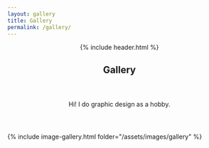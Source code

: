 ```yaml
---
layout: gallery
title: Gallery
permalink: /gallery/
---
```


<header class="header-background">
  {% include header.html %}
  <div>
      <article class="container mx-auto px-2 mt2 mb4">
  <header>
    <h1 class="h0 py-4 mt-3">Gallery</h1>
  </header>
  <div class="col-4 sm-width-full border-top-thin">
  </div>
  <div class="prose mb-4 py-4">
    <p>Hi! I do graphic design as a hobby.</p>
  </div>
</header>

<div class="container mx-auto px-2">
    <div class="prose mb-4 py-4">
        {% include image-gallery.html folder="/assets/images/gallery" %}
    </div>
</div>